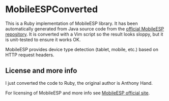 # MobileESPConverted

This is a Ruby implementation of MobileESP library. It has been automatically
generated from Java source code from the
[official MobileESP repository](http://code.google.com/p/mobileesp/source/browse).
It is converted with a Vim script so the result looks sloppy, but it is
unit-tested to ensure it works OK.

MobileESP provides device type detection (tablet, mobile, etc.) based on HTTP
request headers.


## License and more info

I just converted the code to Ruby, the original author is Anthony Hand.

For licensing of MobileESP and more info see [MobileESP official site](http://mobileesp.com).

